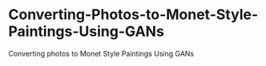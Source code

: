 # Converting-Photos-to-Monet-Style-Paintings-Using-GANs
Converting photos to Monet Style Paintings Using GANs
